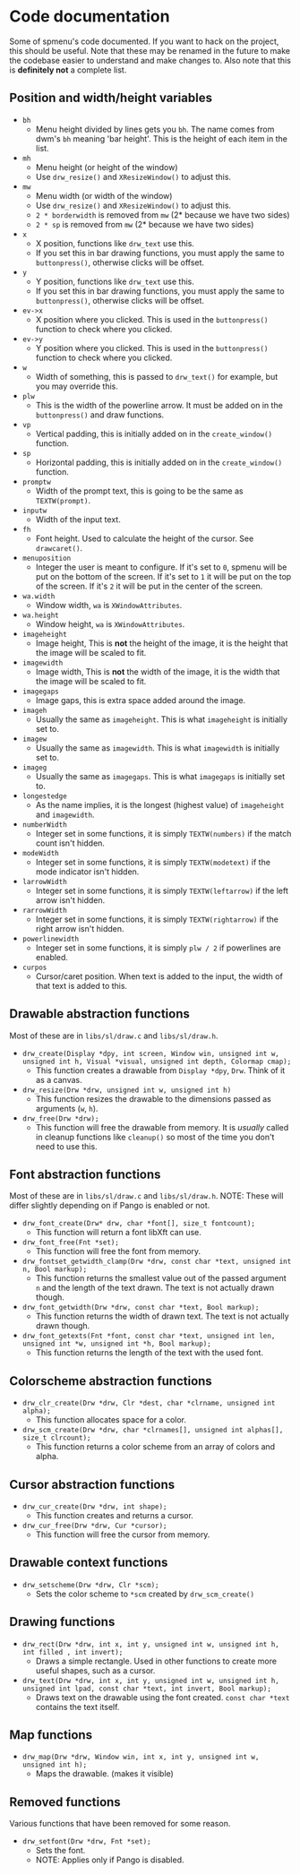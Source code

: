 # Code documentation

Some of spmenu's code documented. If you want to hack on the project, this
should be useful. Note that these may be renamed in the future to make the
codebase easier to understand and make changes to. Also note that this is
**definitely not** a complete list.

## Position and width/height variables

- `bh`
  - Menu height divided by lines gets you `bh`. The name comes from dwm's `bh`
  meaning 'bar height'. This is the height of each item in the list.
- `mh`
  - Menu height (or height of the window)
  - Use `drw_resize()` and `XResizeWindow()` to adjust this.
- `mw`
  - Menu width (or width of the window)
  - Use `drw_resize()` and `XResizeWindow()` to adjust this.
  - `2 * borderwidth` is removed from `mw` (2* because we have two sides)
  - `2 * sp` is removed from `mw` (2* because we have two sides)
- `x`
  - X position, functions like `drw_text` use this.
  - If you set this in bar drawing functions, you must apply the same
  to `buttonpress()`, otherwise clicks will be offset.
- `y`
  - Y position, functions like `drw_text` use this.
  - If you set this in bar drawing functions, you must apply the same
  to `buttonpress()`, otherwise clicks will be offset.
- `ev->x`
  - X position where you clicked. This is used in the `buttonpress()` function
  to check where you clicked.
- `ev->y`
  - Y position where you clicked. This is used in the `buttonpress()` function
  to check where you clicked.
- `w`
  - Width of something, this is passed to `drw_text()` for example, but you may
  override this.
- `plw`
  - This is the width of the powerline arrow. It must be added on in
  the `buttonpress()` and draw functions.
- `vp`
  - Vertical padding, this is initially added on in the `create_window()` function.
- `sp`
  - Horizontal padding, this is initially added on in the `create_window()` function.
- `promptw`
  - Width of the prompt text, this is going to be the same as `TEXTW(prompt)`.
- `inputw`
  - Width of the input text.
- `fh`
  - Font height. Used to calculate the height of the cursor. See `drawcaret()`.
- `menuposition`
  - Integer the user is meant to configure. If it's set to `0`, spmenu will be
  put on the bottom of the screen. If it's set to `1` it will be put on the
  top of the screen. If it's `2` it will be put in the center of the screen.
- `wa.width`
  - Window width, `wa` is `XWindowAttributes`.
- `wa.height`
  - Window height, `wa` is `XWindowAttributes`.
- `imageheight`
  - Image height, This is **not** the height of the image, it is the height
  that the image will be scaled to fit.
- `imagewidth`
  - Image width, This is **not** the width of the image, it is the width
  that the image will be scaled to fit.
- `imagegaps`
  - Image gaps, this is extra space added around the image.
- `imageh`
  - Usually the same as `imageheight`. This is what `imageheight` is initially
  set to.
- `imagew`
  - Usually the same as `imagewidth`. This is what `imagewidth` is initially
  set to.
- `imageg`
  - Usually the same as `imagegaps`. This is what `imagegaps` is initially set to.
- `longestedge`
  - As the name implies, it is the longest (highest value) of `imageheight` and `imagewidth`.
- `numberWidth`
  - Integer set in some functions, it is simply `TEXTW(numbers)` if the match
  count isn't hidden.
- `modeWidth`
  - Integer set in some functions, it is simply `TEXTW(modetext)` if the mode
  indicator isn't hidden.
- `larrowWidth`
  - Integer set in some functions, it is simply `TEXTW(leftarrow)` if the left
  arrow isn't hidden.
- `rarrowWidth`
  - Integer set in some functions, it is simply `TEXTW(rightarrow)` if the right
  arrow isn't hidden.
- `powerlinewidth`
  - Integer set in some functions, it is simply `plw / 2` if powerlines are enabled.
- `curpos`
  - Cursor/caret position. When text is added to the input, the width of that text
  is added to this.

## Drawable abstraction functions

Most of these are in `libs/sl/draw.c` and `libs/sl/draw.h`.

- `drw_create(Display *dpy, int screen, Window win, unsigned int w,
unsigned int h, Visual *visual, unsigned int depth, Colormap cmap);`
  - This function creates a drawable from `Display *dpy`, `Drw`. Think of
  it as a canvas.
- `drw_resize(Drw *drw, unsigned int w, unsigned int h)`
  - This function resizes the drawable to the dimensions passed as
  arguments (`w`, `h`).
- `drw_free(Drw *drw);`
  - This function will free the drawable from memory. It is *usually* called in
  cleanup functions like `cleanup()` so most of the time you don't need to use this.

## Font abstraction functions

Most of these are in `libs/sl/draw.c` and `libs/sl/draw.h`.
NOTE: These will differ slightly depending on if Pango is enabled or not.

- `drw_font_create(Drw* drw, char *font[], size_t fontcount);`
  - This function will return a font libXft can use.
- `drw_font_free(Fnt *set);`
  - This function will free the font from memory.
- `drw_fontset_getwidth_clamp(Drw *drw, const char *text, unsigned int n, Bool markup);`
  - This function returns the smallest value out of the passed argument `n`
  and the length of the text drawn. The text is not actually drawn though.
- `drw_font_getwidth(Drw *drw, const char *text, Bool markup);`
  - This function returns the width of drawn text. The text is not actually
  drawn though.
- `drw_font_getexts(Fnt *font, const char *text, unsigned int len, unsigned
  int *w, unsigned int *h, Bool markup);`
  - This function returns the length of the text with the used font.

## Colorscheme abstraction functions

- `drw_clr_create(Drw *drw, Clr *dest, char *clrname, unsigned int alpha);`
  - This function allocates space for a color.
- `drw_scm_create(Drw *drw, char *clrnames[], unsigned int alphas[],
size_t clrcount);`
  - This function returns a color scheme from an array of colors and alpha.

## Cursor abstraction functions

- `drw_cur_create(Drw *drw, int shape);`
  - This function creates and returns a cursor.
- `drw_cur_free(Drw *drw, Cur *cursor);`
  - This function will free the cursor from memory.

## Drawable context functions

- `drw_setscheme(Drw *drw, Clr *scm);`
  - Sets the color scheme to `*scm` created by `drw_scm_create()`

## Drawing functions

- `drw_rect(Drw *drw, int x, int y, unsigned int w, unsigned int h, int filled
, int invert);`
  - Draws a simple rectangle. Used in other functions to create more useful
  shapes, such as a cursor.
- `drw_text(Drw *drw, int x, int y, unsigned int w, unsigned int h, unsigned
int lpad, const char *text, int invert, Bool markup);`
  - Draws text on the drawable using the font created. `const char *text`
  contains the text itself.

## Map functions

- `drw_map(Drw *drw, Window win, int x, int y, unsigned int w, unsigned int h);`
  - Maps the drawable. (makes it visible)

## Removed functions

Various functions that have been removed for some reason.

- `drw_setfont(Drw *drw, Fnt *set);`
  - Sets the font.
  - NOTE: Applies only if Pango is disabled.
